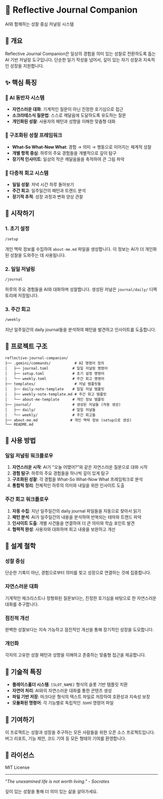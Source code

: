 # 🌟 Reflective Journal Companion

AI와 함께하는 성찰 중심 저널링 시스템

## 📖 개요

Reflective Journal Companion은 일상의 경험을 의미 있는 성찰로 전환하도록 돕는 AI 기반 저널링 도구입니다. 단순한 일기 작성을 넘어서, 깊이 있는 자기 성찰과 지속적인 성장을 지원합니다.

## ✨ 핵심 특징

### 🤖 AI 동반자 시스템
- **자연스러운 대화**: 기계적인 질문이 아닌 진정한 호기심으로 접근
- **소크라테스식 질문법**: 스스로 깨달음에 도달하도록 유도하는 질문
- **개인화된 성찰**: 사용자의 패턴과 성향을 이해한 맞춤형 대화

### 📝 구조화된 성찰 프레임워크
- **What-So What-Now What**: 경험 → 의미 → 행동으로 이어지는 체계적 성찰
- **개별 항목 중심**: 하루의 주요 경험들을 개별적으로 깊이 탐구
- **장기적 인사이트**: 일상의 작은 깨달음들을 축적하여 큰 그림 파악

### 🔄 다층적 회고 시스템
- **일일 성찰**: 저녁 시간 하루 돌아보기
- **주간 회고**: 일주일간의 패턴과 트렌드 분석
- **장기적 추적**: 성장 과정과 변화 양상 관찰

## 🚀 시작하기

### 1. 초기 설정
```bash
/setup
```
개인 맥락 정보를 수집하여 `about-me.md` 파일을 생성합니다. 이 정보는 AI가 더 개인화된 성찰을 도와주는 데 사용됩니다.

### 2. 일일 저널링
```bash
/journal
```
하루의 주요 경험들을 AI와 대화하며 성찰합니다. 생성된 저널은 `journal/daily/` 디렉토리에 저장됩니다.

### 3. 주간 회고
```bash
/weekly
```
지난 일주일간의 daily journal들을 분석하여 패턴을 발견하고 인사이트를 도출합니다.

## 📁 프로젝트 구조

```
reflective-journal-companion/
├── .gemini/commands/           # AI 명령어 정의
│   ├── journal.toml           # 일일 저널링 명령어
│   ├── setup.toml             # 초기 설정 명령어
│   └── weekly.toml            # 주간 회고 명령어
├── templates/                  # 저널 템플릿들
│   ├── daily-note-template    # 일일 저널 템플릿
│   ├── weekly-note-template.md # 주간 회고 템플릿
│   └── about-me-template      # 개인 정보 템플릿
├── journal/                   # 생성된 저널들 (자동 생성)
│   ├── daily/                 # 일일 저널들
│   └── weekly/                # 주간 회고들
├── about-me.md               # 개인 맥락 정보 (setup으로 생성)
└── README.md
```

## 🎯 사용 방법

### 일일 저널링 워크플로우

1. **자연스러운 시작**: AI가 "오늘 어땠어?"와 같은 자연스러운 질문으로 대화 시작
2. **경험 탐구**: 하루의 주요 경험들을 하나씩 깊이 있게 탐구
3. **구조화된 성찰**: 각 경험을 What-So What-Now What 프레임워크로 분석
4. **통합적 정리**: 전체적인 하루의 의미와 내일을 위한 인사이트 도출

### 주간 회고 워크플로우

1. **자동 수집**: 지난 일주일간의 daily journal 파일들을 자동으로 찾아서 읽기
2. **패턴 분석**: AI가 일주일간의 내용을 분석하여 반복되는 테마와 트렌드 파악
3. **인사이트 도출**: 개별 사건들을 연결하여 더 큰 의미와 학습 포인트 발견
4. **협력적 완성**: 사용자와 대화하며 회고 내용을 보완하고 개선

## 🌱 설계 철학

### 성찰 중심
단순한 기록이 아닌, 경험으로부터 의미를 찾고 성장으로 연결하는 것에 집중합니다.

### 자연스러운 대화
기계적인 체크리스트나 정형화된 질문보다는, 진정한 호기심을 바탕으로 한 자연스러운 대화를 추구합니다.

### 점진적 개선
완벽한 성찰보다는 지속 가능하고 점진적인 개선을 통해 장기적인 성장을 도모합니다.

### 개인화
각자의 고유한 성찰 패턴과 성향을 이해하고 존중하는 맞춤형 접근을 제공합니다.

## 🔧 기술적 특징

- **플레이스홀더 시스템**: `[SLOT_NAME]` 형식의 슬롯 기반 템플릿 치환
- **자연어 처리**: AI와의 자연스러운 대화를 통한 콘텐츠 생성
- **파일 기반 저장**: 마크다운 형식의 텍스트 파일로 저장하여 호환성과 지속성 보장
- **모듈화된 명령어**: 각 기능별로 독립적인 .toml 명령어 파일

## 🤝 기여하기

이 프로젝트는 성찰과 성장을 추구하는 모든 사람들을 위한 오픈 소스 프로젝트입니다. 버그 리포트, 기능 제안, 코드 기여 등 모든 형태의 기여를 환영합니다.

## 📄 라이선스

MIT License

---

*"The unexamined life is not worth living." - Socrates*

깊이 있는 성찰을 통해 더 의미 있는 삶을 살아가세요.
